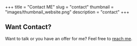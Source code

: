 +++
title = "Contact ME"
slug = "contact"
thumbnail = "images/thumbnail_website.png"
description = "contact"
+++

## Want Contact?

Want to talk or you have an offer for me? Feel free to [reach me](<mailto:contact@ayoub-gharbi.org?subject=Contact%20me>).
